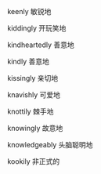 keenly 敏锐地

kiddingly 开玩笑地

kindheartedly 善意地

kindly 善意地

kissingly 亲切地

knavishly 可爱地

knottily 棘手地

knowingly 故意地

knowledgeably 头脑聪明地

kookily 非正式的